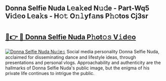 ## Donna Selfie Nuda L𝚎a𝚔ed N𝚞𝚍e - Part-Wq5 Vi𝚍𝚎o L𝚎a𝚔s - H𝚘𝚝 O𝚗𝚕yf𝚊ns P𝚑𝚘tos Cj3sr

# <h2><a href="http://kf5w9v.oniu.top/?m=Donna+Selfie+Nuda">🔗👉 🔴 Donna Selfie Nuda P𝚑ot𝚘𝚜 V𝚒d𝚎o</a></h2>

[![Donna Selfie Nuda Nu𝚍e𝚜](https://i.imgur.com/0qMVB7G.gif)](http://kf5w9v.oniu.top/?m=Donna+Selfie+Nuda)
Social media personality Donna Selfie Nuda, acclaimed for disseminating dance and lifestyle ideas, through presentations and personal vlogs. Approachability and authenticity are the hallmarks of Donna Selfie Nuda's public image, but the enigma of his private life continues to intrigue the public.  
